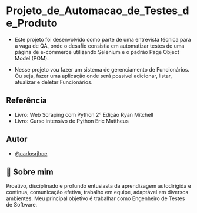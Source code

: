 # Projeto_de_Automacao_de_Testes_de_Produto

- Este projeto foi desenvolvido como parte de uma entrevista técnica para a vaga de QA, onde o desafio consistia em automatizar testes de uma página de
e-commerce utilizando Selenium e o padrão Page Object Model (POM).



- Nesse projeto vou fazer um sistema de gerenciamento de
Funcionários. Ou seja, fazer uma aplicação onde será possível
adicionar, listar, atualizar e deletar Funcionários.

## Referência
- Livro: Web Scraping com Python 2° Edição Ryan Mitchell
- Livro: Curso intensivo de Python Eric Mattheus

## Autor

- [@carlosrjhoe](https://github.com/carlosrjhoe)


## 🚀 Sobre mim
Proativo, disciplinado e profundo entusiasta da aprendizagem autodirigida e continua, comunicação efetiva, trabalho em equipe, adaptável em diversos ambientes.
Meu principal objetivo é trabalhar como Engenheiro de Testes de Software.
